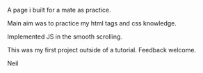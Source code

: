 A page i built for a mate as practice.

Main aim was to practice my html tags and css knowledge.

Implemented JS in the smooth scrolling.

This was my first project outside of a tutorial.
Feedback welcome.

Neil
